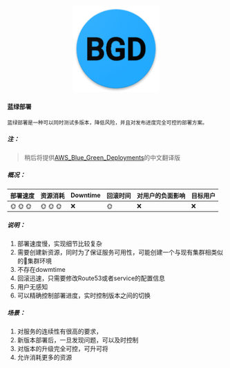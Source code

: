 <p align="center">
   <img width="200" src="BGD.png">
</p>

#### 蓝绿部署
    蓝绿部署是一种可以同时测试多版本，降低风险，并且对发布进度完全可控的部署方案。

##### 注：
>  稍后将提供[AWS_Blue_Green_Deployments](https://d1.awsstatic.com/whitepapers/AWS_Blue_Green_Deployments.pdf)的中文翻译版

##### 概况：

| 部署速度 |  资源消耗  | Downtime  | 回滚时间  | 对用户的负面影响| 目标用户|
| -------| ---------| --------| --------| --------|--------|
| :sun_with_face: :sun_with_face: :sun_with_face:  |  :sun_with_face: :sun_with_face: :sun_with_face:   | :x:   | :sun_with_face: | :x: | :x: |

##### 说明：
1. 部署速度慢，实现细节比较复杂
2. 需要创建新资源，同时为了保证服务可用性，可能创建一个与现有集群相类似的集群环境
3. 不存在dowmtime
4. 回滚迅速，只需要修改Route53或者service的配置信息
5. 用户无感知
6. 可以精确控制部署进度，实时控制版本之间的切换
   
##### 场景：
1. 对服务的连续性有很高的要求，
2. 新版本部署后，一旦发现问题，可以及时控制
3. 对版本的升级完全可控，可升可将
4. 允许消耗更多的资源
